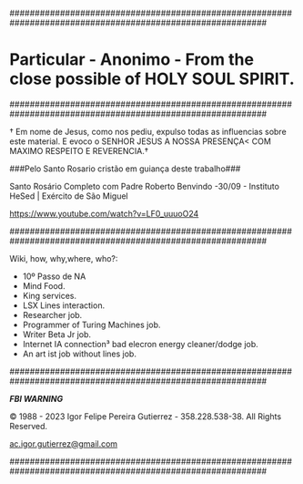
###########################################################################################################

# Particular - Anonimo - From the close possible of HOLY SOUL SPIRIT.

###########################################################################################################

† Em nome de Jesus, como nos pediu, expulso todas as influencias sobre este material. E evoco o SENHOR JESUS A NOSSA PRESENÇA< COM MAXIMO RESPEITO E REVERENCIA.† 

###Pelo Santo Rosario cristão em guiança deste trabalho###

Santo Rosário Completo com Padre Roberto Benvindo -30/09 - Instituto HeSed | Exército de São Miguel

https://www.youtube.com/watch?v=LF0_uuuoO24

###########################################################################################################


Wiki, how, why,where, who?:

- 10º Passo de NA
- Mind Food.
- King services.
- LSX Lines interaction.
- Researcher job.
- Programmer of Turing Machines job.
- Writer Beta Jr job.
- Internet IA connection³ bad elecron energy cleaner/dodge job. 
- An art ist job without lines job.

###########################################################################################################


***FBI WARNING***

© 1988 - 2023 Igor Felipe Pereira Gutierrez - 358.228.538-38. All Rights Reserved.

ac.igor.gutierrez@gmail.com

###########################################################################################################
